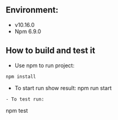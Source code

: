 ## Environment:
- v10.16.0
- Npm 6.9.0

## How to build and test it
- Use npm to run project: 
```
npm install
```
- To start run show result:
npm run start
```
- To test run:
```
npm test